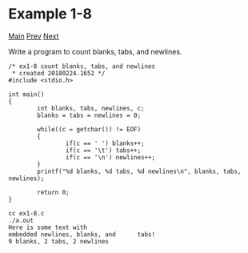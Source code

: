 # Example 1-8
[Main](knr.md) [Prev](ex1-7.md) [Next](ex1-9.md)

Write a program to count blanks, tabs, and newlines.

```
/* ex1-8 count blanks, tabs, and newlines
 * created 20180224.1652 */
#include <stdio.h>

int main()
{
        int blanks, tabs, newlines, c;
        blanks = tabs = newlines = 0;

        while((c = getchar()) != EOF)
        {
                if(c == ' ') blanks++;
                if(c == '\t') tabs++;
                if(c == '\n') newlines++;
        }
        printf("%d blanks, %d tabs, %d newlines\n", blanks, tabs, newlines);

        return 0;
}

cc ex1-8.c 
./a.out 
Here is some text with 
embedded newlines, blanks, and 		tabs!
9 blanks, 2 tabs, 2 newlines
```
